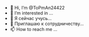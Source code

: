 - 👋 Hi, I’m @ToPmAn24422
- 👀 I’m interested in ...
- 🌱 Я сейчас учусь...
- 💞️ Приглашаю к сотрудничеству...
- 📫 How to reach me ...

<!---
ToPmAn24422/ToPmAn24422 is a ✨ special ✨ repository because its `README.md` (this file) appears on your GitHub profile.
You can click the Preview link to take a look at your changes.
--->
